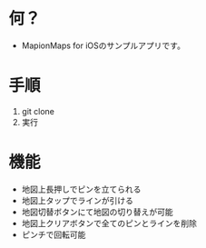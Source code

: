 # 何？

  - MapionMaps for iOSのサンプルアプリです。

# 手順

  1. git clone
  2. 実行

# 機能

  - 地図上長押しでピンを立てられる
  - 地図上タップでラインが引ける
  - 地図切替ボタンにて地図の切り替えが可能
  - 地図上クリアボタンで全てのピンとラインを削除
  - ピンチで回転可能
